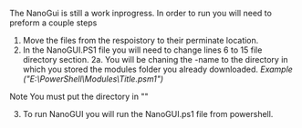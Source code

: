 The NanoGui is still a work inprogress. 
In order to run you will need to preform a couple steps
1. Move the files from the respoistory to their perminate location.
2. In the NanoGUI.PS1 file you will need to change lines 6 to 15 file directory section. 
2a. You will be chaning the -name to the directory in which you stored the modules folder you already downloaded. 
	*Example ("E:\PowerShell\Modules\Title.psm1")*


Note You must put the directory in ""


3. To run NanoGUI you will run the NanoGUI.ps1 file from powershell. 

